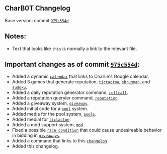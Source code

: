 ## CharB0T Changelog
Base version: commit [`975c554d`](https://github.com/Bluesy1/CharB0T/commit/975c554d52ecabb299ea66e7f8fba5f0fbd16cae)

Notes:
------

 - Text that looks like `this` is normally a link to the relevant file.

Important changes as of commit [`975c554d`](https://github.com/Bluesy1/CharB0T/commit/975c554d52ecabb299ea66e7f8fba5f0fbd16cae):
-----------------------------------------------------

 - Added a dynamic [`calendar`](/charbot/gcal.py) that links to Charlie's Google calendar.
 - Added 3 games that generate reputation, [`tictactoe`](/charbot/tictactoe.py), [`shrugman`](/charbot/shrugman.py), and [`sudoku`](/charbot/sudoku.py).
 - Added a daily reputation generator command, [`rollcall`](/charbot/giveaway.py).
 - Added a reputation queryier command, [`reputation`](/charbot/giveaway.py).
 - Added a giveaway system, [`giveaway`](/charbot/giveaway.py).
 - Added initial code for a [`pool`](/charbot/pools.py) system.
 - Added media for the pool system, [`pools`](/charbot/media/pools).
 - Added medial for [`tictactoe`](/charbot/media/tictactoe).
 - Added a mod support system, [`mod`](/charbot/mod_support.py).
 - Fixed a possible [`race condition`](https://en.wikipedia.org/wiki/Race_condition) that could cause undesireable behavior in bidding in [`giveaways`](/charbot/giveaway.py).
 - Added a command that links to this [`changelog`](/charbot/query.py#L95)
 - Added this changelog.
